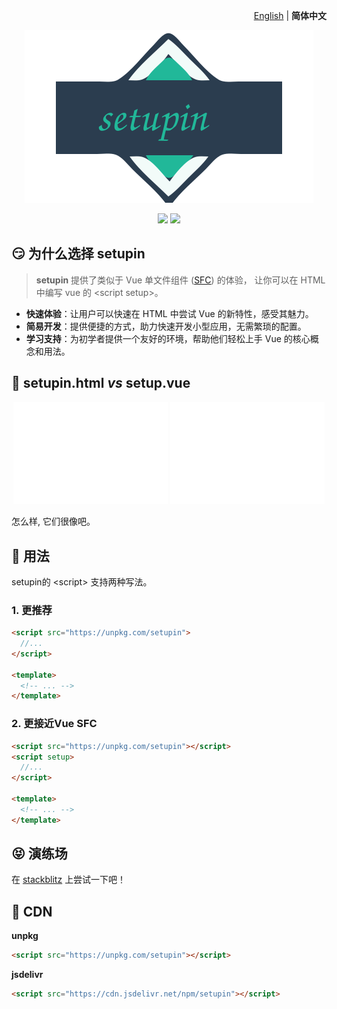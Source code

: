<p align="right">
  <a href="./README.md">English</a> | <b>简体中文</b>
</p>

<p align="center"><img src="./public/svgs/logo.svg"></p>

<p align="center">
  <a href="https://npmjs.com/package/setupin"><img src="https://img.shields.io/npm/v/setupin"></a>
  <a href="https://stackblitz.com/edit/setupin-sample?file=index.html"><img src="https://img.shields.io/badge/Open%20in%20StackBlitz-blue"></a>
</p>

## 😏 为什么选择 setupin

> **setupin** 提供了类似于 Vue 单文件组件 ([SFC](https://vuejs.org/api/sfc-spec.html#sfc-syntax-specification)) 的体验，
> 让你可以在 HTML 中编写 vue 的 \<script setup>。

- **快速体验**：让用户可以快速在 HTML 中尝试 Vue 的新特性，感受其魅力。
- **简易开发**：提供便捷的方式，助力快速开发小型应用，无需繁琐的配置。
- **学习支持**：为初学者提供一个友好的环境，帮助他们轻松上手 Vue 的核心概念和用法。

## 🤯 setupin.html _vs_ setup.vue

<p align="center">
  <img src="./public/svgs/setup.vue.svg" width="49%">
  <img src="./public/svgs/setupin.html.svg" width="49%">
</p>

怎么样, 它们很像吧。

## 🤔 用法

setupin的 \<script\> 支持两种写法。

### 1. 更推荐

```html
<script src="https://unpkg.com/setupin">
  //...
</script>

<template>
  <!-- ... -->
</template>
```

### 2. 更接近Vue SFC

```html
<script src="https://unpkg.com/setupin"></script>
<script setup>
  //...
</script>

<template>
  <!-- ... -->
</template>
```

## 😝 演练场

在 [stackblitz](https://stackblitz.com/edit/setupin-sample?file=index.html)
上尝试一下吧！

## 🥐 CDN

**unpkg**

```html
<script src="https://unpkg.com/setupin"></script>
```

**jsdelivr**

```html
<script src="https://cdn.jsdelivr.net/npm/setupin"></script>
```
